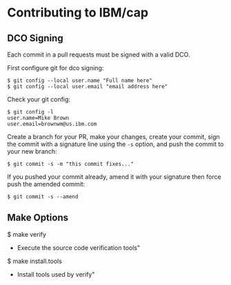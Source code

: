 # Contributing to IBM/cap

## DCO Signing
Each commit in a pull requests must be signed with a valid DCO.

First configure git for dco signing:
```
$ git config --local user.name "Full name here"
$ git config --local user.email "email address here"
```

Check your git config:
```
$ git config -l
user.name=Mike Brown
user.email=brownwm@us.ibm.com
```

Create a branch for your PR, make your changes, create your commit,
sign the commit with a signature line using the `-s` option,
and push the commit to your new branch:
```
$ git commit -s -m "this commit fixes..."
```


If you pushed your commit already, amend it with your signature then force push the amended commit:
```
$ git commit -s --amend
```

## Make Options

$ make verify
- Execute the source code verification tools"

$ make install.tools
- Install tools used by verify"
